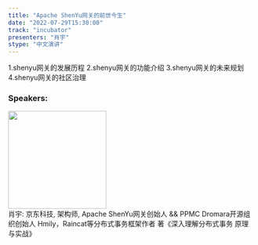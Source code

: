 ```yaml
---
title: "Apache ShenYu网关的前世今生"
date: "2022-07-29T15:30:00"
track: "incubator"
presenters: "肖宇"
stype: "中文演讲"
---
```

1.shenyu网关的发展历程
2.shenyu网关的功能介绍
3.shenyu网关的未来规划
4.shenyu网关的社区治理
 ### Speakers: 
 <img src="images/speaker/1024.png" width="200" /><br>肖宇: 京东科技, 架构师, Apache ShenYu网关创始人 && PPMC
Dromara开源组织创始人
Hmily，Raincat等分布式事务框架作者
著《深入理解分布式事务 原理与实战》

 